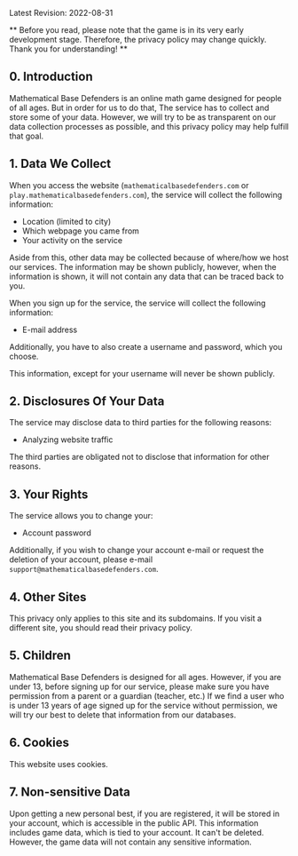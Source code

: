 Latest Revision: 2022-08-31

** Before you read, please note that the game is in its very early development stage. Therefore, the privacy policy may change quickly. Thank you for understanding! **

## 0. Introduction
Mathematical Base Defenders is an online math game designed for people of all ages. But in order for us to do that, The service has to collect and store some of your data. However, we will try to be as transparent on our data collection processes as possible, and this privacy policy may help fulfill that goal.

## 1. Data We Collect
When you access the website (`mathematicalbasedefenders.com` or `play.mathematicalbasedefenders.com`), the service will collect the following information:

- Location (limited to city)
- Which webpage you came from
- Your activity on the service

Aside from this, other data may be collected because of where/how we host our services. The information may be shown publicly, however, when the information is shown, it will not contain any data that can be traced back to you.

When you sign up for the service, the service will collect the following information:

- E-mail address

Additionally, you have to also create a username and password, which you choose.

This information, except for your username will never be shown publicly.

## 2. Disclosures Of Your Data
The service may disclose data to third parties for the following reasons:  
- Analyzing website traffic
  
The third parties are obligated not to disclose that information for other reasons.

## 3. Your Rights
The service allows you to change your:
- Account password

Additionally, if you wish to change your account e-mail or request the deletion of your account, please e-mail `support@mathematicalbasedefenders.com`.

## 4. Other Sites
This privacy only applies to this site and its subdomains. If you visit a different site, you should read their privacy policy.

## 5. Children
Mathematical Base Defenders is designed for all ages. However, if you are under 13, before signing up for our service, please make sure you have permission from a parent or a guardian (teacher, etc.) If we find a user who is under 13 years of age signed up for the service without permission, we will try our best to delete that information from our databases.

## 6. Cookies
This website uses cookies.

## 7. Non-sensitive Data
Upon getting a new personal best, if you are registered, it will be stored in your account, which is accessible in the public API. This information includes game data, which is tied to your account. It can't be deleted. However, the game data will not contain any sensitive information.
